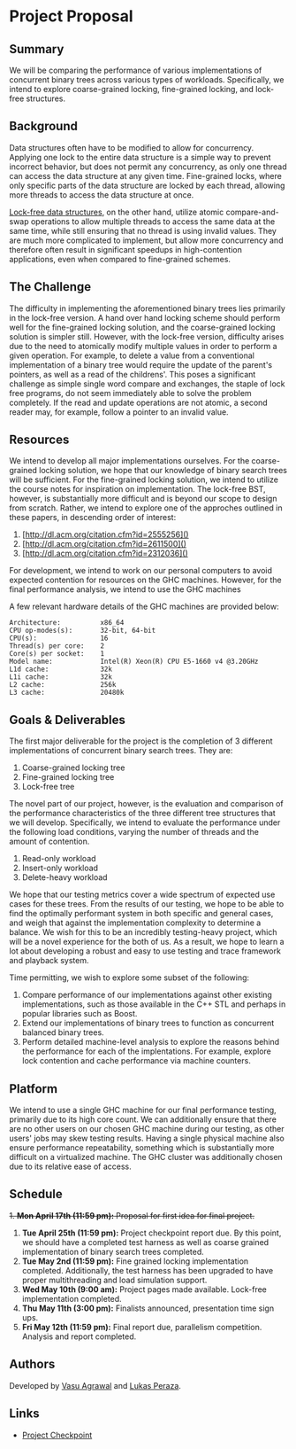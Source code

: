 # Project Proposal

## Summary

We will be comparing the performance of various implementations of concurrent 
binary trees across various types of workloads. Specifically, we intend to
explore coarse-grained locking, fine-grained locking, and lock-free structures.

## Background

Data structures often have to be modified to allow for concurrency. Applying one
lock to the entire data structure is a simple way to prevent incorrect behavior,
but does not permit any concurrency, as only one thread can access the data
structure at any given time. Fine-grained locks, where only specific parts of
the data structure are locked by each thread, allowing more threads to access
the data structure at once.

[Lock-free data structures](
    https://en.wikipedia.org/wiki/Non-blocking_algorithm), on the other hand,
utilize atomic compare-and-swap operations to allow multiple threads to access
the same data at the same time, while still ensuring that no thread is using
invalid values. They are much more complicated to implement, but allow more
concurrency and therefore often result in significant speedups in
high-contention applications, even when compared to fine-grained schemes.

## The Challenge

The difficulty in implementing the aforementioned binary trees lies primarily in
the lock-free version. A hand over hand locking scheme should perform well for
the fine-grained locking solution, and the coarse-grained locking solution is
simpler still. However, with the lock-free version, difficulty arises due to the
need to atomically modify multiple values in order to perform a given operation.
For example, to delete a value from a conventional implementation of a binary
tree would require the update of the parent's pointers, as well as a read of the
childrens'. This poses a significant challenge as simple single word compare and
exchanges, the staple of lock free programs, do not seem immediately able to
solve the problem completely. If the read and update operations are not atomic,
a second reader may, for example, follow a pointer to an invalid value.

## Resources

We intend to develop all major implementations ourselves. For the coarse-grained
locking solution, we hope that our knowledge of binary search trees will be
sufficient. For the fine-grained locking solution, we intend to utilize the
course notes for inspiration on implementation. The lock-free BST, however, is
substantially more difficult and is beyond our scope to design from scratch.
Rather, we intend to explore one of the approches outlined in these papers, in
descending order of interest:

1. [http://dl.acm.org/citation.cfm?id=2555256]()
1. [http://dl.acm.org/citation.cfm?id=2611500]()
1. [http://dl.acm.org/citation.cfm?id=2312036]()

For development, we intend to work on our personal computers to avoid expected
contention for resources on the GHC machines. However, for the final performance
analysis, we intend to use the GHC machines 

A few relevant hardware details of the GHC machines are provided below:

```
Architecture:          x86_64
CPU op-modes(s):       32-bit, 64-bit
CPU(s):                16
Thread(s) per core:    2
Core(s) per socket:    1
Model name:            Intel(R) Xeon(R) CPU E5-1660 v4 @3.20GHz
L1d cache:             32k
L1i cache:             32k
L2 cache:              256k
L3 cache:              20480k
```

## Goals & Deliverables

The first major deliverable for the project is the completion of 3 different
implementations of concurrent binary search trees. They are:

1. Coarse-grained locking tree
1. Fine-grained locking tree
1. Lock-free tree

The novel part of our project, however, is the evaluation and comparison of the
performance characteristics of the three different tree structures that we will
develop. Specifically, we intend to evaluate the performance under the following
load conditions, varying the number of threads and the amount of contention.

1. Read-only workload
1. Insert-only workload
1. Delete-heavy workload

We hope that our testing metrics cover a wide spectrum of expected use cases for
these trees. From the results of our testing, we hope to be able to find the
optimally performant system in both specific and general cases, and weigh that
against the implementation complexity to determine a balance. We wish for this
to be an incredibly testing-heavy project, which will be a novel experience for
the both of us. As a result, we hope to learn a lot about developing a robust
and easy to use testing and trace framework and playback system.

Time permitting, we wish to explore some subset of the following:

1. Compare performance of our implementations against other existing
   implementations, such as those available in the C++ STL and perhaps in
   popular libraries such as Boost.
1. Extend our implementations of binary trees to function as concurrent balanced
   binary trees.
1. Perform detailed machine-level analysis to explore the reasons behind the
   performance for each of the implentations. For example, explore lock
   contention and cache performance via machine counters.

## Platform

We intend to use a single GHC machine for our final performance testing,
primarily due to its high core count. We can additionally ensure that there are
no other users on our chosen GHC machine during our testing, as other users'
jobs may skew testing results. Having a single physical machine also ensure
performance repeatability, something which is substantially more difficult on a
virtualized machine. The GHC cluster was additionally chosen due to its relative
ease of access.

## Schedule

~~1. **Mon April 17th (11:59 pm):** Proposal for first idea for final project.~~

1. **Tue April 25th (11:59 pm):** Project checkpoint report due. By this point,
   we should have a completed test harness as well as coarse grained
   implementation of binary search trees completed.
1. **Tue May 2nd (11:59 pm):** Fine grained locking implementation completed.
   Additionally, the test harness has been upgraded to have proper
   multithreading and load simulation support.
1. **Wed May 10th (9:00 am):** Project pages made available. Lock-free
   implementation completed.
1. **Thu May 11th (3:00 pm):** Finalists announced, presentation time sign ups.
1. **Fri May 12th (11:59 pm):** Final report due, parallelism competition.
   Analysis and report completed.

## Authors

Developed by [Vasu Agrawal](https://github.com/VasuAgrawal) and
[Lukas Peraza](https://github.com/LBPeraza).

## Links

- [Project Checkpoint](https://vasuagrawal.github.io/418FinalProject/checkpoint)

